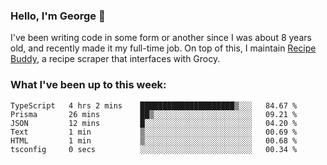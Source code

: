### Hello, I'm George 👋

I've been writing code in some form or another since I was about 8 years old, and recently made it my full-time job. On top of this, I maintain [Recipe Buddy](https://github.com/georgegebbett/recipe-buddy), a recipe scraper that interfaces with Grocy.  

<!--
**georgegebbett/georgegebbett** is a ✨ _special_ ✨ repository because its `README.md` (this file) appears on your GitHub profile.

Here are some ideas to get you started:

- 🔭 I’m currently working on ...
- 🌱 I’m currently learning ...
- 👯 I’m looking to collaborate on ...
- 🤔 I’m looking for help with ...
- 💬 Ask me about ...
- 📫 How to reach me: ...
- 😄 Pronouns: ...
- ⚡ Fun fact: ...
-->

### What I've been up to this week:
<!--START_SECTION:waka-->

```text
TypeScript   4 hrs 2 mins    █████████████████████▒░░░   84.67 %
Prisma       26 mins         ██▒░░░░░░░░░░░░░░░░░░░░░░   09.21 %
JSON         12 mins         █░░░░░░░░░░░░░░░░░░░░░░░░   04.20 %
Text         1 min           ▒░░░░░░░░░░░░░░░░░░░░░░░░   00.69 %
HTML         1 min           ▒░░░░░░░░░░░░░░░░░░░░░░░░   00.68 %
tsconfig     0 secs          ░░░░░░░░░░░░░░░░░░░░░░░░░   00.34 %
```

<!--END_SECTION:waka-->

